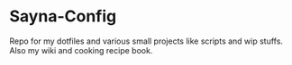# Sayna-Config
Repo for my dotfiles and various small projects like scripts and wip stuffs.
Also my wiki and cooking recipe book.
